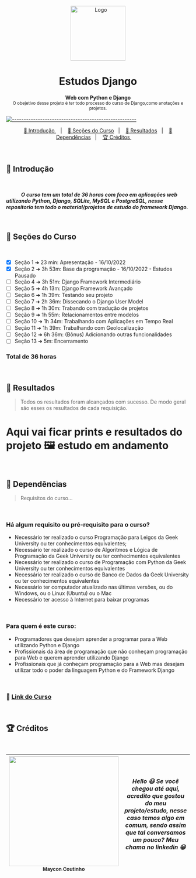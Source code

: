 <p align="center">
  <img src="https://user-images.githubusercontent.com/60453269/219976781-3dac1f86-f93f-4d7f-beeb-1db28879920c.png" alt="Logo" width="150" height="150" />
</p>

<h1 align="center"> Estudos Django  </h1>

<p align="center">
  <b> Web com Python e Django </b>
  </br>
  <sub> O obejetivo desse projeto é ter todo processo do curso de Django,como anotações e projetos. 
  <sub>
</p>

[![-----------------------------------------------------](https://raw.githubusercontent.com/andreasbm/readme/master/assets/lines/colored.png)](#table-of-contents)

<p align="center">
  <a href="#Introdução"> 🧩 Introdução </a>&nbsp;&nbsp;&nbsp;|&nbsp;&nbsp;&nbsp;
  <a href="#Secoes"> 🧅 Seções do Curso</a>&nbsp;&nbsp;&nbsp;|&nbsp;&nbsp;&nbsp;
  <a href="#Resultados"> 🚀 Resultados</a>&nbsp;&nbsp;&nbsp;|&nbsp;&nbsp;&nbsp;
  <a href="#Dependências"> 🧪 Dependências</a>&nbsp;&nbsp;&nbsp;|&nbsp;&nbsp;&nbsp;
  <a href="#Creditos"> 🏆 Créditos </a>&nbsp;&nbsp;&nbsp;&nbsp;&nbsp;&nbsp;
</p>

</br>

<a id="Introdução"></a>
## 🧩 Introdução 

</br>


  ***⠀⠀⠀⠀O curso tem um total de 36 horas com foco em aplicações web utilizando Python, Django, SQLite, MySQL e PostgreSQL, nesse repositorio tem todo o material/projetos de estudo do framework Django.***
  

</br>


<a id="Secoes"></a>
## 🧅 Seções do Curso

</br>

- [x] Seção 1 ➜ 23 min: Apresentação - 16/10/2022
- [x] Seção 2 ➜ 3h 53m: Base da programação - 16/10/2022 - Estudos Pausado
- [ ] Seção 4 ➜ 3h 51m: Django Framework Intermediário 
- [ ] Seção 5 ➜ 4h 13m: Django Framework Avançado
- [ ] Seção 6 ➜ 1h 39m: Testando seu projeto
- [ ] Seção 7 ➜ 2h 36m: Dissecando o Django User Model  
- [ ] Seção 8 ➜ 1h 30m: Trabando com tradução de projetos
- [ ] Seção 9 ➜ 1h 55m: Relacionamentos entre modelos
- [ ] Seção 10 ➜ 1h 34m: Trabalhando com Aplicações em Tempo Real 
- [ ] Seção 11 ➜ 1h 39m: Trabalhando com Geolocalização
- [ ] Seção 12 ➜ 6h 36m: (Bônus) Adicionando outras funcionalidades 
- [ ] Seção 13 ➜ 5m: Encerramento

### Total de 36 horas

<br/>

<a id="Resultados"></a>
## 🚀 Resultados 
  > Todos os resultados foram alcançados com sucesso. De modo geral são esses os resultados de cada requisição. 

  # Aqui vai ficar prints e resultados do projeto 🖼️ estudo em andamento

<br/> 

<a id="Dependências"></a>
## 🧪 Dependências

> Requisitos do curso...

<br /> 

### Há algum requisito ou pré-requisito para o curso?
- Necessário ter realizado o curso Programação para Leigos da Geek University ou ter conhecimentos equivalentes;
- Necessário ter realizado o curso de Algoritmos e Lógica de Programação da Geek University ou ter conhecimentos equivalentes
- Necessário ter realizado o curso de Programação com Python da Geek University ou ter conhecimentos equivalentes
- Necessário ter realizado o curso de Banco de Dados da Geek University ou ter conhecimentos equivalentes
- Necessário ter computador atualizado nas últimas versões, ou do Windows, ou o Linux (Ubuntu) ou o Mac
- Necessário ter acesso à Internet para baixar programas

<br /> 

### Para quem é este curso:
- Programadores que desejam aprender a programar para a Web utilizando Python e Django
- Profissionais da área de programação que não conheçam programação para Web e querem aprender utilizando Django
- Profissionais que já conheçam programação para a Web mas desejam utilizar todo o poder da linguagem Python e do Framework Django

<br />   

### 🍇 [Link do Curso](https://www.udemy.com/share/101Xty3@CrxpTUAosJOwkxWauJTLY2xhYko7Tb3hxj53gv2lQnXW3L3RRGPVWI19cYQyxVXc/)


</br>

<a id="Creditos"></a>
## 🏆 Créditos

<br /> 

<div > 

| [<img src="https://user-images.githubusercontent.com/60453269/217899761-dc2d4e4b-3336-419d-9076-79304290aa0a.png" width=300><br><sub> Maycon Coutinho </sub>](https://www.linkedin.com/in/maycon-coutinho/) | ***Hello 😃 Se você chegou até aqui, acredito que gostou do meu projeto/estudo, nesse caso temos algo em comum, sendo assim que tal conversamos um pouco? Meu chama no linkedin 😁*** | 
|---|---|

</div> 

